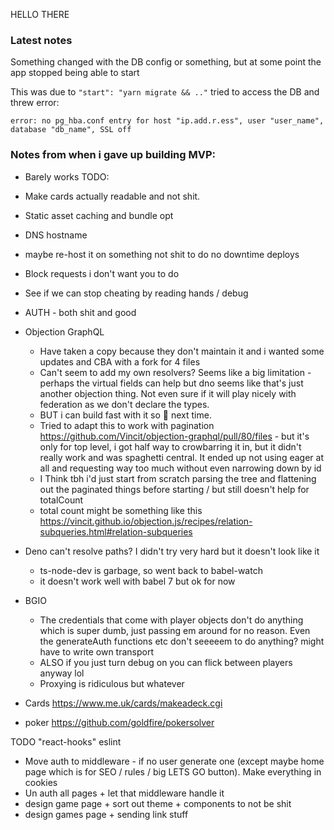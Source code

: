
HELLO THERE

### Latest notes

Something changed with the DB config or something, but at some point the app stopped being able to start

This was due to `"start": "yarn migrate && .."` tried to access the DB and threw error:
```
error: no pg_hba.conf entry for host "ip.add.r.ess", user "user_name", database "db_name", SSL off
```


### Notes from when i gave up building MVP:

* Barely works
TODO:
* Make cards actually readable and not shit.
* Static asset caching and bundle opt
* DNS hostname
* maybe re-host it on something not shit to do no downtime deploys
* Block requests i don't want you to do
* See if we can stop cheating by reading hands / debug
* AUTH - both shit and good


* Objection GraphQL
  * Have taken a copy because they don't maintain it and i wanted some updates and CBA with a fork for 4 files
  * Can't seem to add my own resolvers? Seems like a big limitation - perhaps the virtual fields can help but dno seems like that's just another objection thing. Not even sure if it will play nicely with federation as we don't declare the types.
  * BUT i can build fast with it so :shrug: next time.
  * Tried to adapt this to work with pagination https://github.com/Vincit/objection-graphql/pull/80/files - but it's only for top level, i got half way to crowbarring it in, but it didn't really work and was spaghetti central. It ended up not using eager at all and requesting way too much without even narrowing down by id
  * I Think tbh i'd just start from scratch parsing the tree and flattening out the paginated things before starting / but still doesn't help for totalCount
  * total count might be something like this https://vincit.github.io/objection.js/recipes/relation-subqueries.html#relation-subqueries

* Deno can't resolve paths? I didn't try very hard but it doesn't look like it
  * ts-node-dev is garbage, so went back to babel-watch
  * it doesn't work well with babel 7 but ok for now

* BGIO
  * The credentials that come with player objects don't do anything which is super dumb, just passing em around for no reason. Even the generateAuth functions etc don't seeeeem to do anything? might have to write own transport
  * ALSO if you just turn debug on you can flick between players anyway lol
  * Proxying is ridiculous but whatever


* Cards
https://www.me.uk/cards/makeadeck.cgi

* poker
https://github.com/goldfire/pokersolver


TODO
"react-hooks" eslint
* Move auth to middleware - if no user generate one (except maybe home page which is for SEO / rules / big LETS GO button). Make everything in cookies
* Un auth all pages + let that middleware handle it
* design game page + sort out theme + components to not be shit
* design games page + sending link stuff
